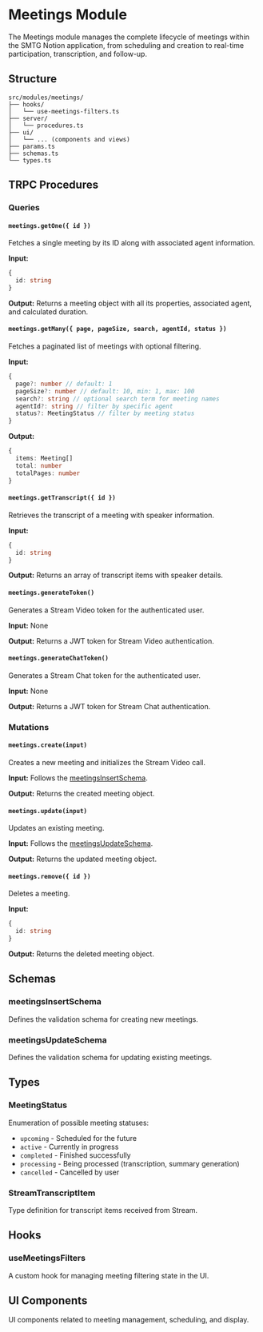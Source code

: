 # Meetings Module

The Meetings module manages the complete lifecycle of meetings within the SMTG Notion application, from scheduling and creation to real-time participation, transcription, and follow-up.

## Structure

```
src/modules/meetings/
├── hooks/
│   └── use-meetings-filters.ts
├── server/
│   └── procedures.ts
├── ui/
│   └── ... (components and views)
├── params.ts
├── schemas.ts
└── types.ts
```

## TRPC Procedures

### Queries

#### `meetings.getOne({ id })`
Fetches a single meeting by its ID along with associated agent information.

**Input:**
```ts
{
  id: string
}
```

**Output:**
Returns a meeting object with all its properties, associated agent, and calculated duration.

#### `meetings.getMany({ page, pageSize, search, agentId, status })`
Fetches a paginated list of meetings with optional filtering.

**Input:**
```ts
{
  page?: number // default: 1
  pageSize?: number // default: 10, min: 1, max: 100
  search?: string // optional search term for meeting names
  agentId?: string // filter by specific agent
  status?: MeetingStatus // filter by meeting status
}
```

**Output:**
```ts
{
  items: Meeting[]
  total: number
  totalPages: number
}
```

#### `meetings.getTranscript({ id })`
Retrieves the transcript of a meeting with speaker information.

**Input:**
```ts
{
  id: string
}
```

**Output:**
Returns an array of transcript items with speaker details.

#### `meetings.generateToken()`
Generates a Stream Video token for the authenticated user.

**Input:**
None

**Output:**
Returns a JWT token for Stream Video authentication.

#### `meetings.generateChatToken()`
Generates a Stream Chat token for the authenticated user.

**Input:**
None

**Output:**
Returns a JWT token for Stream Chat authentication.

### Mutations

#### `meetings.create(input)`
Creates a new meeting and initializes the Stream Video call.

**Input:**
Follows the [meetingsInsertSchema](#schemas).

**Output:**
Returns the created meeting object.

#### `meetings.update(input)`
Updates an existing meeting.

**Input:**
Follows the [meetingsUpdateSchema](#schemas).

**Output:**
Returns the updated meeting object.

#### `meetings.remove({ id })`
Deletes a meeting.

**Input:**
```ts
{
  id: string
}
```

**Output:**
Returns the deleted meeting object.

## Schemas

### meetingsInsertSchema
Defines the validation schema for creating new meetings.

### meetingsUpdateSchema
Defines the validation schema for updating existing meetings.

## Types

### MeetingStatus
Enumeration of possible meeting statuses:
- `upcoming` - Scheduled for the future
- `active` - Currently in progress
- `completed` - Finished successfully
- `processing` - Being processed (transcription, summary generation)
- `cancelled` - Cancelled by user

### StreamTranscriptItem
Type definition for transcript items received from Stream.

## Hooks

### useMeetingsFilters
A custom hook for managing meeting filtering state in the UI.

## UI Components

UI components related to meeting management, scheduling, and display.
